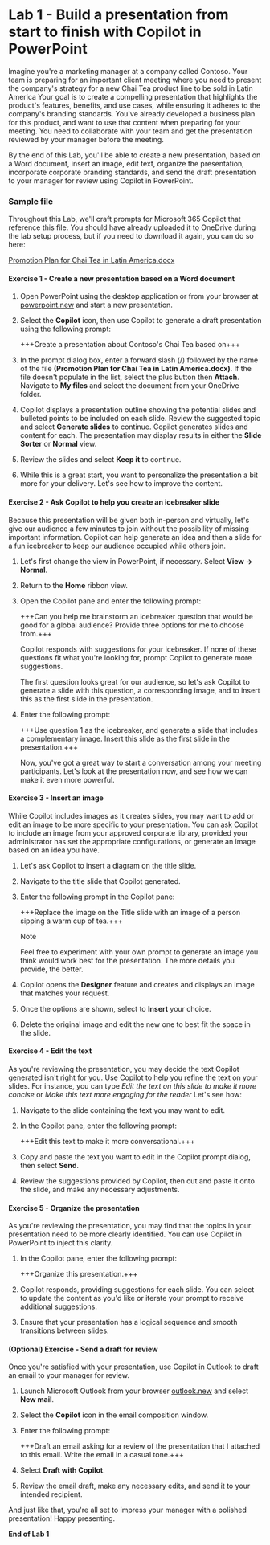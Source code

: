 # Lab 1 - Build a presentation from start to finish with Copilot in PowerPoint

Imagine you're a marketing manager at a company called Contoso. Your team is preparing for an important client meeting where you need to present the company's strategy for a new Chai Tea product line to be sold in Latin America Your goal is to create a compelling presentation that highlights the product's features, benefits, and use cases, while ensuring it adheres to the company's branding standards. You've already developed a business plan for this product, and want to use that content when preparing for your meeting. You need to collaborate with your team and get the presentation reviewed by your manager before the meeting.

By the end of this Lab, you'll be able to create a new presentation, based on a Word document, insert an image, edit text, organize the presentation, incorporate corporate branding standards, and send the draft presentation to your manager for review using Copilot in PowerPoint.

### Sample file

Throughout this Lab, we'll craft prompts for Microsoft 365 Copilot that reference this file. You should have already uploaded it to OneDrive during the lab setup process, but if you need to download it again, you can do so here:

[Promotion Plan for Chai Tea in Latin America.docx](https://go.microsoft.com/fwlink/?linkid=2269126)

#### Exercise 1 - Create a new presentation based on a Word document

1. Open PowerPoint using the desktop application or from your browser at [powerpoint.new](https://powerpoint.new) and start a new presentation.

1. Select the **Copilot** icon, then use Copilot to generate a draft presentation using the following prompt:

    +++Create a presentation about Contoso's Chai Tea based on+++

1. In the prompt dialog box, enter a forward slash (/) followed by the name of the file **(Promotion Plan for Chai Tea in Latin America.docx)**. If the file doesn't populate in the list, select the plus button then **Attach**. Navigate to **My files** and select the document from your OneDrive folder.
   
1. Copilot displays a presentation outline showing the potential slides and bulleted points to be included on each slide. Review the suggested topic and select **Generate slides** to continue. Copilot generates slides and content for each. The presentation may display results in either the **Slide Sorter** or **Normal** view.

1. Review the slides and select **Keep it** to continue.

1. While this is a great start, you want to personalize the presentation a bit more for your delivery. Let's see how to improve the content.

#### Exercise 2 - Ask Copilot to help you create an icebreaker slide

Because this presentation will be given both in-person and virtually, let's give our audience a few minutes to join without the possibility of missing important information. Copilot can help generate an idea and then a slide for a fun icebreaker to keep our audience occupied while others join.

1. Let's first change the view in PowerPoint, if necessary. Select **View -> Normal**.

1. Return to the **Home** ribbon view.

1. Open the Copilot pane and enter the following prompt:

     +++Can you help me brainstorm an icebreaker question that would be good for a global audience? Provide three options for me to choose from.+++

     Copilot responds with suggestions for your icebreaker. If none of these questions fit what you're looking for, prompt Copilot to generate more suggestions.

     The first question looks great for our audience, so let's ask Copilot to generate a slide with this question, a corresponding image, and to insert this as the first slide in the presentation.

1. Enter the following prompt:

    +++Use question 1 as the icebreaker, and generate a slide that includes a complementary image. Insert this slide as the first slide in the presentation.+++

    Now, you've got a great way to start a conversation among your meeting participants. Let's look at the presentation now, and see how we can make it even more powerful.

#### Exercise 3 - Insert an image

While Copilot includes images as it creates slides, you may want to add or edit an image to be more specific to your presentation. You can ask Copilot to include an image from your approved corporate library, provided your administrator has set the appropriate configurations, or generate an image based on an idea you have.

1. Let's ask Copilot to insert a diagram on the title slide.

1. Navigate to the title slide that Copilot generated.

1. Enter the following prompt in the Copilot pane:

    +++Replace the image on the Title slide with an image of a person sipping a warm cup of tea.+++

    > [!NOTE]
    > Feel free to experiment with your own prompt to generate an image  you think would work best for the presentation. The more details you provide, the better.

1. Copilot opens the **Designer** feature and creates and displays an image that matches your request.

1. Once the options are shown, select to **Insert** your choice.

1. Delete the original image and edit the new one to best fit the space in the slide.

#### Exercise 4 - Edit the text

As you're reviewing the presentation, you may decide the text Copilot generated isn't right for you. Use Copilot to help you refine the text on your slides. For instance, you can type *Edit the text on this slide to make it more concise* or *Make this text more engaging for the reader* Let's see how:

1. Navigate to the slide containing the text you may want to edit.

1. In the Copilot pane, enter the following prompt:

    +++Edit this text to make it more conversational.+++

1. Copy and paste the text you want to edit in the Copilot prompt dialog, then select **Send**.

1. Review the suggestions provided by Copilot, then cut and paste it onto the slide, and make any necessary adjustments.

#### Exercise 5 - Organize the presentation

As you're reviewing the presentation, you may find that the topics in your presentation need to be more clearly identified. You can use Copilot in PowerPoint to inject this clarity.

1. In the Copilot pane, enter the following prompt:

    +++Organize this presentation.+++

1. Copilot responds, providing suggestions for each slide. You can select to update the content as you'd like or iterate your prompt to receive additional suggestions. 

1. Ensure that your presentation has a logical sequence and smooth transitions between slides.

#### (Optional) Exercise - Send a draft for review

Once you're satisfied with your presentation, use Copilot in Outlook to draft an email to your manager for review.

1. Launch Microsoft Outlook from your browser [outlook.new](https://outlook.new) and select **New mail**.

1. Select the **Copilot** icon in the email composition window.

1. Enter the following prompt:

    +++Draft an email asking for a review of the presentation that I attached to this email. Write the email in a casual tone.+++

1. Select **Draft with Copilot**.

1. Review the email draft, make any necessary edits, and send it to your intended recipient.

And just like that, you're all set to impress your manager with a polished presentation! Happy presenting.

**End of Lab 1**
